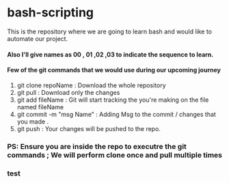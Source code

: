 # bash-scripting

This is the repository where we are going to learn bash and would like to automate our project.

#### Also I'll give names as 00 , 01 ,02 ,03  to indicate the sequence to learn.


#### Few of the git commands that we would use during our upcoming journey 

1)  git clone repoName       :  Download the whole repository 
2)  git pull                 :  Download only the changes 
3)  git add fileName         :  Git will start tracking the you're making on the file named fileName 
4)  git commit -m "msg Name" :  Adding Msg to the commit / changes that you made .
5)  git push                 :  Your changes will be pushed to the repo.

### PS: Ensure you are inside the repo to executre the git commands  ; We will perform clone once and pull multiple times
### test